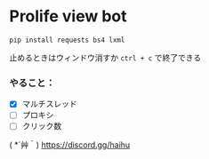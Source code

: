 # Prolife view bot

`pip install requests bs4 lxml`

止めるときはウィンドウ消すか `ctrl + c` で終了できる

### やること：
- [x] マルチスレッド
- [ ] プロキシ
- [ ] クリック数

( *´艸｀)
https://discord.gg/haihu

